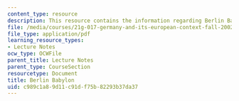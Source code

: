 ```yaml
---
content_type: resource
description: This resource contains the information regarding Berlin Babylon.
file: /media/courses/21g-017-germany-and-its-european-context-fall-2002/c989c1a89d11c91df75b82293b37da37_MIT21G_017F02_lec_2_1.pdf
file_type: application/pdf
learning_resource_types:
- Lecture Notes
ocw_type: OCWFile
parent_title: Lecture Notes
parent_type: CourseSection
resourcetype: Document
title: Berlin Babylon
uid: c989c1a8-9d11-c91d-f75b-82293b37da37
---
```

